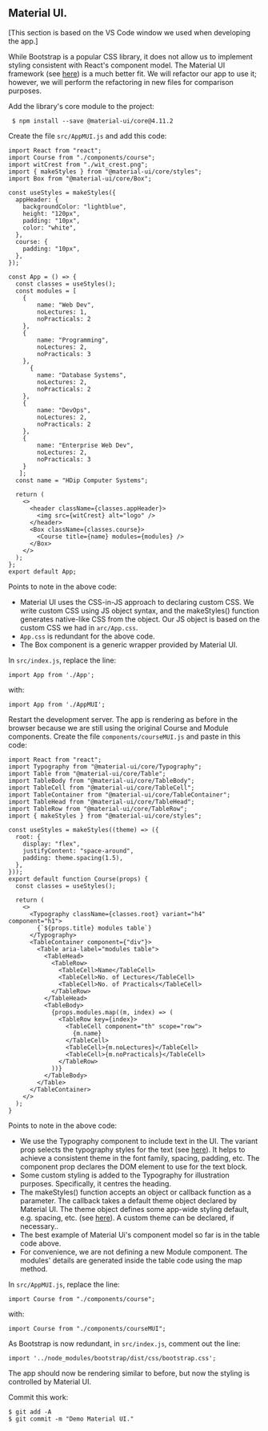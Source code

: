 ## Material UI.

[This section is based on the VS Code window we used when developing the app.]

While Bootstrap is a popular CSS library, it does not allow us to implement styling consistent with React's component model. The Material UI framework (see [here](https://material-ui.com/)) is a much better fit. We will refactor our app to use it; however, we will perform the refactoring in new files for comparison purposes.

Add the library's core module to the project:
~~~
 $ npm install --save @material-ui/core@4.11.2
~~~
Create the file `src/AppMUI.js` and add this code:
~~~
import React from "react";
import Course from "./components/course";
import witCrest from "./wit_crest.png";
import { makeStyles } from "@material-ui/core/styles";
import Box from "@material-ui/core/Box";

const useStyles = makeStyles({
  appHeader: {
    backgroundColor: "lightblue",
    height: "120px",
    padding: "10px",
    color: "white",
  },
  course: {
    padding: "10px",
  },
});

const App = () => {
  const classes = useStyles();
  const modules = [
    {
        name: "Web Dev",
        noLectures: 1,
        noPracticals: 2
    },
    {
        name: "Programming",
        noLectures: 2,
        noPracticals: 3
    },
      {
        name: "Database Systems",
        noLectures: 2,
        noPracticals: 2
    },
    {
        name: "DevOps",
        noLectures: 2,
        noPracticals: 2
    },
    {
        name: "Enterprise Web Dev",
        noLectures: 2,
        noPracticals: 3
    }
   ];
  const name = "HDip Computer Systems";

  return (
    <>
      <header className={classes.appHeader}>
        <img src={witCrest} alt="logo" />
      </header>
      <Box className={classes.course}>
        <Course title={name} modules={modules} />
      </Box>
    </>
  );
};
export default App;
~~~
Points to note in the above code:

+ Material UI uses the CSS-in-JS approach to declaring custom CSS. We write custom CSS using JS object syntax, and the makeStyles() function generates native-like CSS from the object. Our JS object is based on the custom CSS we had in `arc/App.css`.
+ `App.css` is redundant for the above code.
+ The Box component is a generic wrapper provided by Material UI.

In `src/index.js`, replace the line:
~~~
import App from './App';
~~~
with:
~~~
import App from './AppMUI';
~~~
Restart the development server. The app is rendering as before in the browser because we are still using the original Course and Module components. Create the file `components/courseMUI.js` and paste in this code:
~~~
import React from "react";
import Typography from "@material-ui/core/Typography";
import Table from "@material-ui/core/Table";
import TableBody from "@material-ui/core/TableBody";
import TableCell from "@material-ui/core/TableCell";
import TableContainer from "@material-ui/core/TableContainer";
import TableHead from "@material-ui/core/TableHead";
import TableRow from "@material-ui/core/TableRow";
import { makeStyles } from "@material-ui/core/styles";

const useStyles = makeStyles((theme) => ({
  root: {
    display: "flex",
    justifyContent: "space-around",
    padding: theme.spacing(1.5),
  },
}));
export default function Course(props) {
  const classes = useStyles();

  return (
    <>
      <Typography className={classes.root} variant="h4" component="h1">
        {`${props.title} modules table`}
      </Typography>
      <TableContainer component={"div"}>
        <Table aria-label="modules table">
          <TableHead>
            <TableRow>
              <TableCell>Name</TableCell>
              <TableCell>No. of Lectures</TableCell>
              <TableCell>No. of Practicals</TableCell>
            </TableRow>
          </TableHead>
          <TableBody>
            {props.modules.map((m, index) => (
              <TableRow key={index}>
                <TableCell component="th" scope="row">
                  {m.name}
                </TableCell>
                <TableCell>{m.noLectures}</TableCell>
                <TableCell>{m.noPracticals}</TableCell>
              </TableRow>
            ))}
          </TableBody>
        </Table>
      </TableContainer>
    </>
  );
}
~~~
Points to note in the above code:

+ We use the Typography component to include text in the UI. The variant prop selects the typography styles for the text (see [here](https://material-ui.com/components/typography/#component)). It helps to achieve a consistent theme in the font family, spacing, padding, etc. The component prop declares the DOM element to use for the text block.
+ Some custom styling is added to the Typography for illustration purposes. Specifically, it centres the heading. 
+ The makeStyles() function accepts an object or callback function as a parameter. The callback takes a default theme object declared by Material UI. The theme object defines some app-wide styling default, e.g. spacing,  etc. (see [here](https://material-ui.com/customization/default-theme/)). A custom theme can be declared, if necessary..
+ The best example of Material Ui's component model so far is in the table code above. 
+ For convenience, we are not defining a new Module component. The modules' details are generated inside the table code using the map method.

In `src/AppMUI.js`, replace the line:
~~~
import Course from "./components/course";
~~~
with:
~~~
import Course from "./components/courseMUI";
~~~
As Bootstrap is now redundant, in `src/index.js`, comment out the line:
~~~
import '../node_modules/bootstrap/dist/css/bootstrap.css';
~~~

The app should now be rendering similar to before, but now the styling is controlled by Material UI.

Commit this work:
~~~
$ git add -A
$ git commit -m "Demo Material UI."
~~~